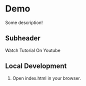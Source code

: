 # Demo

Some description!

## Subheader

Watch Tutorial On Youtube

## Local Development

1. Open index.html in your browser.